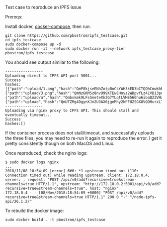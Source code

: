 Test case to reproduce an IPFS issue

Prereqs:

Install docker, [docker-compose](https://docs.docker.com/compose/install/), then run:

```
git clone https://github.com/pbostrom/ipfs_testcase.git
cd ipfs_testcase
sudo docker-compose up -d
sudo docker run -it --network ipfs_testcase_proxy-tier pbostrom/ipfs_testcase
```

You should see output similar to the following:

```
-----------------
Uploading direct to IPFS API port 5001...
Success
hashes:[{"path":"upload/1.png","hash":"QmP8kjseENhZotpBoCsYAH3kED3bCTQQhCmwkhExkFqUga","size":4624987},{"path":"upload/3.png","hash":"QmNzGKM5z8nv999XTEwEHnyz2WDpvfLz41VBi3pqUx6ETt","size":7889158},{"path":"upload/a","hash":"Qmbvkmk9LFsGneteXk3G7YLqtLVME566ho6ibaQZZVHaC9","size":10},{"path":"upload","hash":"QmUTZMg4DgynXJn2U3AX6jgeMhy2kPFUZSGX8VQDHurzLT","size":12514302}]
-----------------
Uploading via nginx proxy to IPFS API. This should stall and eventually timeout...
Success
hashes:[]
```

If the container process does not stall/timeout, and successfully
uploads the three files, you may need to re-run it again to reproduce
the error. I get it pretty consistently though on both MacOS and
Linux.

Once reproduced, check the nginx logs:
```
$ sudo docker logs nginx
...
2018/11/08 18:54:09 [error] 6#6: *1 upstream timed out (110: Connection timed out) while reading upstream, client: 172.18.0.4, server: , request: "POST /api/v0/add?recursive=true&stream-channels=true HTTP/1.1", upstream: "http://172.18.0.2:5001/api/v0/add?recursive=true&stream-channels=true", host: "nginx"
172.18.0.4 - - [08/Nov/2018:18:54:09 +0000] "POST /api/v0/add?recursive=true&stream-channels=true HTTP/1.1" 200 0 "-" "/node-ipfs-api/26.1.2/"
```

To rebuild the docker image:

`sudo docker build . -t pbostrom/ipfs_testcase`
